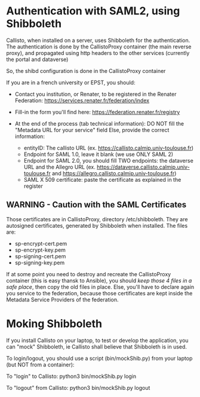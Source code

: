 Authentication with SAML2, using Shibboleth
===========================================

Callisto, when installed on a server, uses Shibboleth for the authentication.
The authentication is done by the CallistoProxy container (the main reverse proxy), and propagated using http headers to the
other services (currently the portal and dataverse)

So, the shibd configuration is done in the CallistoProxy container

If you are in a french university or EPST, you should:

- Contact you institution, or Renater, to be registered in the Renater Federation:
  https://services.renater.fr/federation/index

- Fill-in the form you'll find here:
  https://federation.renater.fr/registry

- At the end of the process (tab technical information):
  DO NOT fill the "Metadata URL for your service" field
  Else, provide the correct information:

   - entityID: The callisto URL (ex. https://callisto.calmip.univ-toulouse.fr)
   - Endpoint for SAML 1.0, leave it blank (we use ONLY SAML 2)
   - Endpoint for SAML 2.0, you should fill TWO endpoints: the dataverse URL and the Allegro URL
     (ex. https://dataverse.callisto.calmip.univ-toulouse.fr and https://allegro.callisto.calmip.univ-toulouse.fr)
   - SAML X 509 certificate: paste the certificate as explained in the register

WARNING - Caution with the SAML Certificates
--------------------------------------------

Those certificates are in CallistoProxy, directory /etc/shibboleth. They are autosigned certificates, generated by Shibboleth when installed.
The files are:

- sp-encrypt-cert.pem
- sp-encrypt-key.pem
- sp-signing-cert.pem
- sp-signing-key.pem

If at some point you need to destroy and recreate the CallistoProxy container (this is easy thansk to Ansible), you should *keep those 4 files in a safe place*,
then copy the old files in place. Else, you'll have to declare again you service to the federation, because those certificates are kept inside the Metadata Service Providers of the federation.

Moking Shibboleth
=================

If you install Callisto on your laptop, to test or develop the application, you can "mock" Shibboleth, ie Callisto shall believe that
Shibboleth is in used. 

To login/logout, you should use a script (bin/mockShib.py) from your laptop (but NOT from a container):

To "login" to Callisto:
    python3 bin/mockShib.py login

To "logout" from Callisto:
    python3 bin/mockShib.py logout


